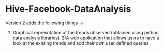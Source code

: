 # Hive-Facebook-DataAnalysis
Version 2 adds the following things ->
1) Graphical represntation of the trends observed (obtained using python data analysis libraries).
2)A web application that allows users to have a look at the existing trends and add their own user defined queries
